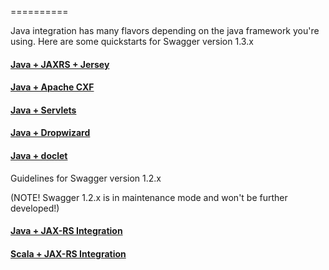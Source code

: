 ==========

Java integration has many flavors depending on the java framework you're using.  Here are some quickstarts for Swagger version 1.3.x

#### [Java + JAXRS + Jersey](https://github.com/wordnik/swagger-core/wiki/Java-JAXRS-Quickstart)

#### [Java + Apache CXF](https://github.com/wordnik/swagger-core/wiki/Java-CXF-Quickstart)

#### [Java + Servlets](https://github.com/wordnik/swagger-core/wiki/Servlet-Quickstart)

#### [Java + Dropwizard](https://github.com/wordnik/swagger-core/wiki/JavaDropwizard-Quickstart)

#### [Java + doclet](https://github.com/ryankennedy/swagger-jaxrs-doclet)

Guidelines for Swagger version 1.2.x

(NOTE!  Swagger 1.2.x is in maintenance mode and won't be further developed!)

#### [Java + JAX-RS Integration](java-jax-rs)

#### [Scala + JAX-RS Integration](scala-jax-rs)
